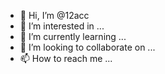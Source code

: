 - 👋 Hi, I’m @12acc
- 👀 I’m interested in ...
- 🌱 I’m currently learning ...
- 💞️ I’m looking to collaborate on ...
- 📫 How to reach me ...

<!---
12acc/12acc is a ✨ special ✨ repository because its `README.md` (this file) appears on your GitHub profile.
You c https://github.com/12acc/Olivia-Stinnett.git 
an click the Preview link to take a look at your changes.
--->
